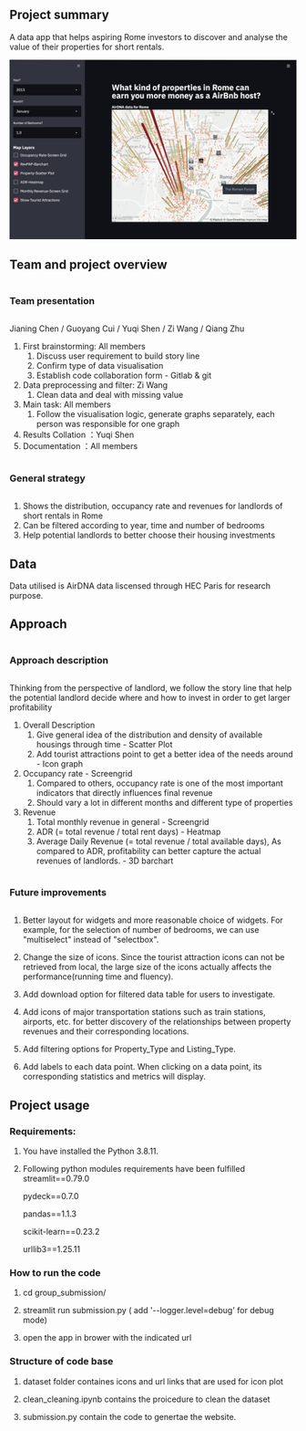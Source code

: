 ## Project summary 

A data app that helps aspiring Rome investors to discover and analyse the value of their properties for short rentals.

![alt text](https://raw.githubusercontent.com/alexawangzi/streamlit-rome-property/master/UI.png)

## Team and project overview

<summary><h3 style="display: inline-block">Team presentation</h2></summary>

Jianing Chen / Guoyang Cui / Yuqi Shen / Zi Wang / Qiang Zhu

1. First brainstorming:  All members 
    1. Discuss user requirement to build story line
    2. Confirm type of data visualisation 
    3. Establish code collaboration form - Gitlab & git
2. Data preprocessing and filter: Zi Wang 
    1. Clean data and deal with missing value 
3. Main task: All members 
    1. Follow the visualisation logic, generate graphs separately, each person was responsible for one graph
4. Results Collation ：Yuqi Shen
5. Documentation ：All members 



<summary><h3 style="display: inline-block">General strategy</h2></summary>

1. Shows the distribution, occupancy rate and revenues for landlords of short rentals in Rome 
2. Can be filtered according to year, time and number of bedrooms
3. Help potential landlords to better choose their housing investments


## Data

Data utilised is AirDNA data liscensed through HEC Paris for research purpose.

## Approach


<summary><h3 style="display: inline-block">Approach description</h2></summary>

Thinking from the perspective of landlord, we follow the story line that help the potential landlord decide where and how to invest in order to get larger profitability 
1. Overall Description
    1. Give general idea of the distribution and density of available housings through time - Scatter Plot
    2. Add tourist attractions point to get a better idea of the needs around - Icon graph
2. Occupancy rate - Screengrid
    1. Compared to others, occupancy rate is one of the most important indicators that directly influences final revenue
    2. Should vary a lot in different months and different type of properties
3. Revenue
    1. Total monthly revenue in general - Screengrid
    2. ADR (= total revenue / total rent days) - Heatmap 
    3. Average Daily Revenue (= total revenue / total available days), As compared to ADR, profitability can better capture the actual revenues of landlords. - 3D barchart 




<summary><h3 style="display: inline-block">Future improvements</h2></summary>

1. Better layout for widgets and more reasonable choice of widgets. For example, for the selection of number of bedrooms, we can use "multiselect" instead of "selectbox".  

2. Change the size of icons. Since the tourist attraction icons can not be retrieved from local, the large size of the icons actually affects the performance(running time and fluency).  

3. Add download option for filtered data table for users to investigate.  

4. Add icons of major transportation stations such as train stations, airports, etc. for better discovery of the relationships between property revenues and their corresponding locations.   

5. Add filtering options for Property_Type and Listing_Type.  

6. Add labels to each data point. When clicking on a data point, its corresponding statistics and metrics will display.


## Project usage

### Requirements:

1. You have installed the Python 3.8.11.

2. Following python modules requirements have been fulfilled
	streamlit==0.79.0

	pydeck==0.7.0	

	pandas==1.1.3

	scikit-learn==0.23.2

	urllib3==1.25.11

### How to run the code

1. cd group_submission/

2. streamlit run submission.py ( add '--logger.level=debug' for debug mode)

3. open the app in brower with the indicated url


### Structure of code base

1. dataset folder containes icons and url links that are used for icon plot

2. clean_cleaning.ipynb contains the proicedure to clean the dataset

3. submission.py contain the code to genertae the website.


